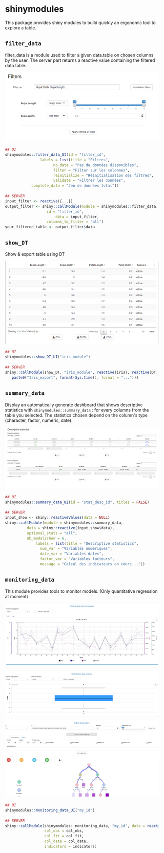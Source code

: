 # shinymodules

This package provides shiny modules to build quickly an ergonomic tool to explore a table.


## `filter_data`

filter_data is a module used to filter a given data.table on chosen columns by the user. The server part returns a reactive value containing the filtered data.table.

![img1](inst/doc_img/filter_data.png)

```r
## UI
shinymodules::filter_data_UI(id = "filter_id",
			    labels = list(title = "Filtres",
					  no_data = "Pas de données disponibles",
					  filter = "Filter sur les colonnes",
					  reinitialize = "Réinitialisation des filtres",
					  validate = "Filtrer les données",
            complete_data = "Jeu de données total"))

## SERVER
input_filter <- reactive({...})
output_filter <- shiny::callModule(module = shinymodules::filter_data, 
				   id = "filter_id",
			           data = input_filter,
				   columns_to_filter = "all")
your_filtered_table <- output_filter$data
```

## `show_DT`

Show & export table using DT

![img1](inst/doc_img/show_dt.png)

```r
## UI
shinymodules::show_DT_UI("iris_module")

## SERVER
shiny::callModule(show_DT, "iris_module", reactive(iris), reactive(DT::datatable(iris)), 
   paste0("Iris_export", format(Sys.time(), format = "...")))
```

## `summary_data`

Display an automatically generate dashboard that shows descriptive statistics with `shinymodules::summary_data` : for every columns from the table you selected. The statistics chosen depend on the column's type (character, factor, numeric, date).

![img1](inst/doc_img/summary_data.png)

```r
## UI
shinymodules::summary_data_UI(id = "stat_desc_id", titles = FALSE)

## SERVER
input_show <- shiny::reactiveValues(data = NULL)
shiny::callModule(module = shinymodules::summary_data, 
		  data = shiny::reactive(input_show$data),
		  optional_stats = "all",
		  nb_modal2show = 6, 
	          labels = list(title = "Descriptive statistics",
				num_var = "Variables numériques",
				date_var = "Variables dates",
				factor_var = "Variables facteurs",
				message = "Calcul des indicateurs en cours..."))
```

## `monitoring_data`

This module provides tools to monitor models. (Only quantitative regression at moment)

![img1](inst/doc_img/monitoring_data_1.png)

![img2](inst/doc_img/monitoring_data_2.png)

![img3](inst/doc_img/monitoring_data_3.png)

```r
## UI
shinymodules::monitoring_data_UI("my_id")

## SERVER
shiny::callModule(shinymodules::monitoring_data, "my_id", data = reactive(data), 
                  col_obs = col_obs,
                  col_fit = col_fit,
                  col_date = col_date,
                  indicators = indicators)
```



